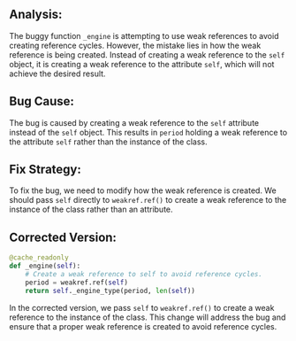 ## Analysis:
The buggy function `_engine` is attempting to use weak references to avoid creating reference cycles. However, the mistake lies in how the weak reference is being created. Instead of creating a weak reference to the `self` object, it is creating a weak reference to the attribute `self`, which will not achieve the desired result.

## Bug Cause:
The bug is caused by creating a weak reference to the `self` attribute instead of the `self` object. This results in `period` holding a weak reference to the attribute `self` rather than the instance of the class.

## Fix Strategy:
To fix the bug, we need to modify how the weak reference is created. We should pass `self` directly to `weakref.ref()` to create a weak reference to the instance of the class rather than an attribute.

## Corrected Version:
```python
@cache_readonly
def _engine(self):
    # Create a weak reference to self to avoid reference cycles.
    period = weakref.ref(self)
    return self._engine_type(period, len(self))
```

In the corrected version, we pass `self` to `weakref.ref()` to create a weak reference to the instance of the class. This change will address the bug and ensure that a proper weak reference is created to avoid reference cycles.